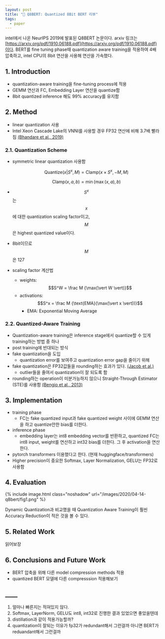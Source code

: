 ```yaml
---
layout: post
title: "📃 Q8BERT: Quantized 8Bit BERT 리뷰"
tags:
  - paper
---
```


intel에서 나온 NeurIPS 2019에 발표된 Q8BERT 논문이다. arxiv 링크는 [https://arxiv.org/pdf/1910.06188.pdf](https://arxiv.org/pdf/1910.06188.pdf)이다. BERT를 fine tuning phase때 quantization aware training을 적용하여 4배 압축하고, intel CPU의 8bit 연산을 사용해 연산을 가속했다.

## 1. Introduction

* quantization-aware training을 fine-tuning process에 적용
* GEMM 연산과 FC, Embedding Layer 연산을 quantize함
* 8bit quantized inference 해도 99% accuracy를 유지함

## 2. Method

* linear quantization 사용
* Intel Xeon Cascade Lake의 VNNI를 사용할 경우 FP32 연산에 비해 3.7배 빨라짐 [(Bhandare et al., 2019)](https://arxiv.org/abs/1906.00532)

### 2.1. Quantization Scheme

* symmetric linear quantization 사용함

  $$\text{Quantize}(x \vert S^x, M) = \text{Clamp}(x \times S^x, -M, M)$$

  $$\text{Clamp}(x, a, b) = \min(\max(x, a), b)$$

* $$S^x$$는 $$x$$에 대한 quantization scaling factor이고, $$M$$은 highest quantized value이다.
* 8bit이므로 $$M$$은 127
* scaling factor 계산법
  * weights: $$S^W = \frac M {\max(\vert W \vert)}$$
  * activations: $$S^x = \frac M {\text{EMA}(\max(\vert x \vert))}$$
    * EMA: Exponential Moving Average

### 2.2. Quantized-Aware Training

* Quantization-aware training은 inference stage에서 quantize할 수 있게 training하는 방법 중 하나
* post training에 반대되는 방식
* fake quantization을 도입
  * quantization error를 보여주고 quantization error gap을 줄이기 위해
* fake quantization은 FP32값들을 rounding하는 효과가 있다. [(Jacob et al.)](https://arxiv.org/abs/1712.05877)
  * outlier들을 줄여서 quantization이 잘 되도록 함
* rounding하는 operation이 미분가능하지 않으니 Straight-Through Estimator (STE)를 사용함 [(Bengio et al., 2013)](https://arxiv.org/abs/1308.3432)

## 3. Implementation

* training phase
  * FC는 fake quantized input과 fake quantized weight 사이에 GEMM 연산을 하고 quantize안한 bias를 더한다.
* inference phase
  * embedding layer는 int8 embedding vector를 반환하고, quantized FC는 int8 input, weight를 연산하고 int32 bias를 더한다. 그 후 activation을 연산한다.
* pytorch transformers 이용했다고 한다. (현재 huggingface/transformers)
* Higher precision이 중요한 Softmax, Layer Normalization, GELU는 FP32로 사용함

## 4. Evaluation

{% include image.html class="noshadow" url="/images/2020/04-14-q8bert/fig1.png" %}

Dynamic Quantization과 비교했을 때 Quantization Aware Training이 훨씬 Accuracy Reduction이 적은 것을 볼 수 있다.

## 5. Related Work

읽어보장

## 6. Conclusions and Future Work

* BERT 압축을 위해 다른 model compression methods 적용
* quantized BERT 모델에 다른 compresssion 적용해보기

## ____

1. 얼마나 빠른지는 적혀있지 않다.
2. Softmax, LayerNorm, GELU도 int8, int32로 진행한 결과 있었으면 좋았을텐데
3. distillation과 같이 적용가능할까?
4. quantization이 잘되는 이유가 fp32가 redundant해서 그런걸까 아니면 BERT가 reduandant해서 그런걸까
